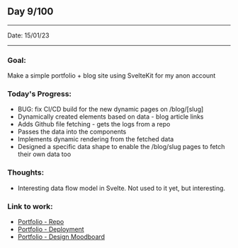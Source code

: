 
## Day 9/100

---

Date: 15/01/23

---

### Goal:

Make a simple portfolio + blog site using SvelteKit for my anon account

### **Today's Progress**: 

- BUG: fix CI/CD build for the new dynamic pages on /blog/[slug]
- Dynamically created elements based on data - blog article links
- Adds Github file fetching - gets the logs from a repo
- Passes the data into the components
- Implements dynamic rendering from the fetched data
- Designed a specific data shape to enable the /blog/slug pages to fetch their own data too

### **Thoughts**: 

- Interesting data flow model in Svelte. Not used to it yet, but interesting.

### **Link to work:** 
- [Portfolio - Repo](https://github.com/activate-glacier-instinct/activate-glacier-instinct.github.io)
- [Portfolio - Deployment](https://activate-glacier-instinct.github.io/)
- [Portfolio - Design Moodboard](https://www.figma.com/file/EACX3PwCLrEc2q3oHRtxU4/Portfolio---Moodboard?node-id=0%3A1)